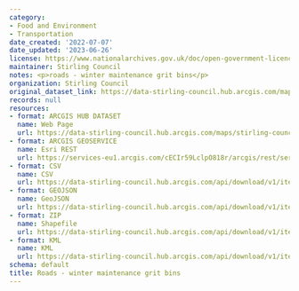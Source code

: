 ```yaml
---
category:
- Food and Environment
- Transportation
date_created: '2022-07-07'
date_updated: '2023-06-26'
license: https://www.nationalarchives.gov.uk/doc/open-government-licence/version/3/
maintainer: Stirling Council
notes: <p>roads - winter maintenance grit bins</p>
organization: Stirling Council
original_dataset_link: https://data-stirling-council.hub.arcgis.com/maps/stirling-council::roads-winter-maintenance-grit-bins
records: null
resources:
- format: ARCGIS HUB DATASET
  name: Web Page
  url: https://data-stirling-council.hub.arcgis.com/maps/stirling-council::roads-winter-maintenance-grit-bins
- format: ARCGIS GEOSERVICE
  name: Esri REST
  url: https://services-eu1.arcgis.com/cECIr59LclpO818r/arcgis/rest/services/GritBins/FeatureServer/0
- format: CSV
  name: CSV
  url: https://data-stirling-council.hub.arcgis.com/api/download/v1/items/6a2fe6ba9782413fb94f18a325070f2e/csv?layers=0
- format: GEOJSON
  name: GeoJSON
  url: https://data-stirling-council.hub.arcgis.com/api/download/v1/items/6a2fe6ba9782413fb94f18a325070f2e/geojson?layers=0
- format: ZIP
  name: Shapefile
  url: https://data-stirling-council.hub.arcgis.com/api/download/v1/items/6a2fe6ba9782413fb94f18a325070f2e/shapefile?layers=0
- format: KML
  name: KML
  url: https://data-stirling-council.hub.arcgis.com/api/download/v1/items/6a2fe6ba9782413fb94f18a325070f2e/kml?layers=0
schema: default
title: Roads - winter maintenance grit bins
---
```

